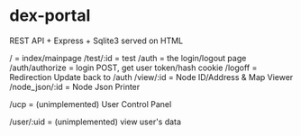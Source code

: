 # dex-portal
REST API + Express + Sqlite3 served on HTML

/ = index/mainpage
/test/:id = test
/auth = the login/logout page
/auth/authorize = login POST, get user token/hash cookie
/logoff = Redirection Update back to /auth
/view/:id = Node ID/Address & Map Viewer
/node_json/:id = Node Json Printer

/ucp = (unimplemented) User Control Panel

/user/:uid = (unimplemented) view user's data
